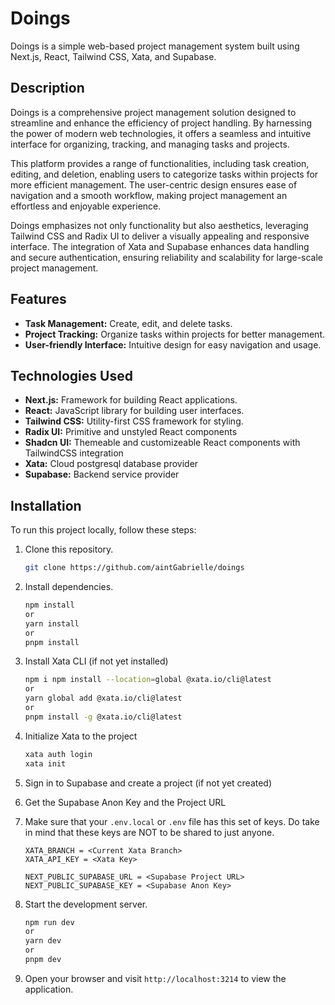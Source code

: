 # Doings

Doings is a simple web-based project management system built using Next.js, React, Tailwind CSS, Xata, and Supabase.

## Description

Doings is a comprehensive project management solution designed to streamline and enhance the efficiency of project handling. By harnessing the power of modern web technologies, it offers a seamless and intuitive interface for organizing, tracking, and managing tasks and projects.

This platform provides a range of functionalities, including task creation, editing, and deletion, enabling users to categorize tasks within projects for more efficient management. The user-centric design ensures ease of navigation and a smooth workflow, making project management an effortless and enjoyable experience.

Doings emphasizes not only functionality but also aesthetics, leveraging Tailwind CSS and Radix UI to deliver a visually appealing and responsive interface. The integration of Xata and Supabase enhances data handling and secure authentication, ensuring reliability and scalability for large-scale project management.

## Features

- **Task Management:** Create, edit, and delete tasks.
- **Project Tracking:** Organize tasks within projects for better management.
- **User-friendly Interface:** Intuitive design for easy navigation and usage.

## Technologies Used

- **Next.js:** Framework for building React applications.
- **React:** JavaScript library for building user interfaces.
- **Tailwind CSS:** Utility-first CSS framework for styling.
- **Radix UI:** Primitive and unstyled React components
- **Shadcn UI:** Themeable and customizeable React components with TailwindCSS integration
- **Xata:** Cloud postgresql database provider
- **Supabase:** Backend service provider

## Installation

To run this project locally, follow these steps:

1. Clone this repository.

   ```bash
   git clone https://github.com/aintGabrielle/doings
   ```

1. Install dependencies.

   ```bash
   npm install
   or
   yarn install
   or
   pnpm install
   ```

1. Install Xata CLI (if not yet installed)

   ```bash
   npm i npm install --location=global @xata.io/cli@latest
   or
   yarn global add @xata.io/cli@latest
   or
   pnpm install -g @xata.io/cli@latest
   ```

1. Initialize Xata to the project

   ```bash
   xata auth login
   xata init
   ```

1. Sign in to Supabase and create a project (if not yet created)

1. Get the Supabase Anon Key and the Project URL

1. Make sure that your `.env.local` or `.env` file has this set of keys. Do take in mind that these keys are NOT to be shared to just anyone.

   ```.env
   XATA_BRANCH = <Current Xata Branch>
   XATA_API_KEY = <Xata Key>

   NEXT_PUBLIC_SUPABASE_URL = <Supabase Project URL>
   NEXT_PUBLIC_SUPABASE_KEY = <Supabase Anon Key>
   ```

1. Start the development server.

   ```bash
   npm run dev
   or
   yarn dev
   or
   pnpm dev
   ```

1. Open your browser and visit `http://localhost:3214` to view the application.
